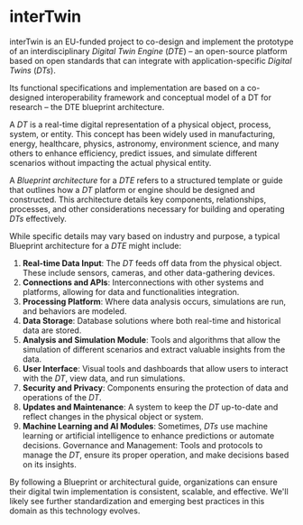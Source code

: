 # interTwin

interTwin is an EU-funded project to co-design and implement the prototype of an interdisciplinary *Digital Twin Engine* (*DTE*) – an open-source platform based on open standards that can integrate with application-specific *Digital Twins* (*DTs*).

Its functional specifications and implementation are based on a co-designed interoperability framework and conceptual model of a DT for research – the DTE blueprint architecture.

A *DT* is a real-time digital representation of a physical object, process, system, or entity. This concept has been widely used in manufacturing, energy, healthcare, physics, astronomy, environment science, and many others to enhance efficiency, predict issues, and simulate different scenarios without impacting the actual physical entity.

A *Blueprint architecture* for a *DTE* refers to a structured template or guide that outlines how a *DT* platform or engine should be designed and constructed. This architecture details key components, relationships, processes, and other considerations necessary for building and operating *DTs* effectively.

While specific details may vary based on industry and purpose, a typical Blueprint architecture for a *DTE* might include:

1. **Real-time Data Input**: The *DT* feeds off data from the physical object. These include sensors, cameras, and other data-gathering devices.
2. **Connections and APIs**: Interconnections with other systems and platforms, allowing for data and functionalities integration.
3. **Processing Platform**: Where data analysis occurs, simulations are run, and behaviors are modeled.
4. **Data Storage**: Database solutions where both real-time and historical data are stored.
5. **Analysis and Simulation Module**: Tools and algorithms that allow the simulation of different scenarios and extract valuable insights from the data.
6. **User Interface**: Visual tools and dashboards that allow users to interact with the *DT*, view data, and run simulations.
7. **Security and Privacy**: Components ensuring the protection of data and operations of the *DT*.
8. **Updates and Maintenance**: A system to keep the *DT* up-to-date and reflect changes in the physical object or system.
9. **Machine Learning and AI Modules**: Sometimes, *DTs* use machine learning or artificial intelligence to enhance predictions or automate decisions.
Governance and Management: Tools and protocols to manage the *DT*, ensure its proper operation, and make decisions based on its insights.

By following a Blueprint or architectural guide, organizations can ensure their digital twin implementation is consistent, scalable, and effective. We'll likely see further standardization and emerging best practices in this domain as this technology evolves.
